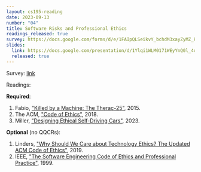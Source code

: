 ```yaml
---
layout: cs195-reading
date: 2023-09-13
number: "04"
title: Software Risks and Professional Ethics
readings_released: true
survey: https://docs.google.com/forms/d/e/1FAIpQLSeikvY_bchdM3xayZyMZ_P-OToY_EPtHLWDL7f7f0hdWfubyQ/viewform?usp=sf_link
slides:
  link: https://docs.google.com/presentation/d/1Ylqi1WLM0171WEyYnQ0l_4qlUypV4kQjMD1C1W86gpY/edit?usp=sharing
  released: true
---
```


Survey: [link]({{page.survey}})

Readings:

**Required**:
1. Fabio, ["Killed by a Machine: The Therac-25"](https://hackaday.com/2015/10/26/killed-by-a-machine-the-therac-25/), 2015.
2. The ACM, ["Code of Ethics"](https://www.acm.org/code-of-ethics), 2018.
3. Miller, ["Designing Ethical Self-Driving Cars"](https://hai.stanford.edu/news/designing-ethical-self-driving-cars), 2023.

**Optional** (no QQCRs):
1. Linders, ["Why Should We Care about Technology Ethics? The Updated ACM Code of Ethics"](https://www.infoq.com/articles/acm-code-ethics/), 2019.
2. IEEE, ["The Software Engineering Code of Ethics and Professional Practice"](https://ethics.acm.org/code-of-ethics/software-engineering-code/), 1999.
